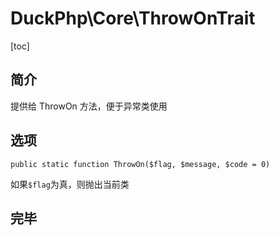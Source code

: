 # DuckPhp\Core\ThrowOnTrait
[toc]

## 简介

提供给 ThrowOn 方法，便于异常类使用
## 选项

    public static function ThrowOn($flag, $message, $code = 0)
如果`$flag`为真，则抛出当前类
## 完毕
